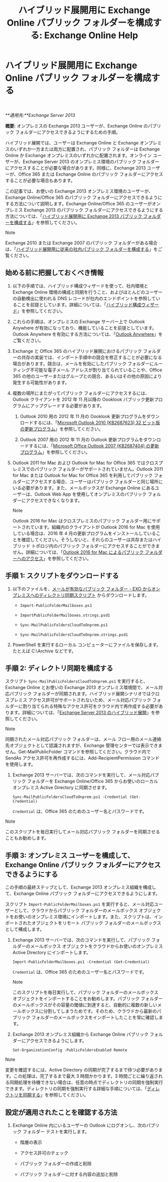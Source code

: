 ﻿---
title: 'ハイブリッド展開用に Exchange Online パブリック フォルダーを構成する: Exchange Online Help'
TOCTitle: ハイブリッド展開用に Exchange Online パブリック フォルダーを構成する
ms:assetid: d979edb3-967b-4431-8beb-0c236bf7f56d
ms:mtpsurl: https://technet.microsoft.com/ja-jp/library/Mt729076(v=EXCHG.150)
ms:contentKeyID: 72768739
ms.date: 05/22/2018
mtps_version: v=EXCHG.150
ms.translationtype: HT
---

# ハイブリッド展開用に Exchange Online パブリック フォルダーを構成する

 

_**適用先:**Exchange Server 2013_

**概要:** オンプレミスの Exchange 2013 ユーザーが、Exchange Online のパブリック フォルダーにアクセスできるようにするための手順。

ハイブリッド展開では、ユーザーは Exchange Online と Exchange オンプレミスのいずれか一方または両方に配置され、パブリック フォルダーは Exchange Online か Exchange オンプレミスのいずれかに配置されます。オンライン ユーザーが、Exchange Server 2013 のオンプレミス環境のパブリック フォルダーにアクセスすることが必要な場合があります。同様に、Exchange 2013 ユーザーが、Office 365 または Exchange Online のパブリック フォルダーにアクセスすることが必要な場合もあります。

この記事では、お使いの Exchange 2013 オンプレミス環境のユーザーが、Exchange Online/Office 365 のパブリック フォルダーにアクセスできるようにする方法について説明します。Exchange Online/Office 365 のユーザーがオンプレミス Exchange 2013 のパブリック フォルダーにアクセスできるようにする方法については、「[ハイブリッド展開用に Exchange 2013 パブリック フォルダーを構成する](configure-exchange-2013-public-folders-for-a-hybrid-deployment-exchange-2013-help.md)」を参照してください。


> [!NOTE]
> Exchange 2010 または Exchange 2007 のパブリック フォルダーがある場合は、「<A href="configure-legacy-on-premises-public-folders-for-a-hybrid-deployment-exchange-2013-help.md">ハイブリッド展開用に従来の社内パブリック フォルダーを構成する</A>」をご覧ください。



## 始める前に把握しておくべき情報

1.  以下の手順では、ハイブリッド構成ウィザードを使って、社内環境と Exchange Online 環境の構成と同期を行うこと、およびほとんどのユーザーの自動検出に使われる DNS レコードが社内のエンドポイントを参照していることを前提としています。詳細については、「[ハイブリッド構成ウィザード](https://technet.microsoft.com/ja-jp/library/hh529921\(v=exchg.150\))」を参照してください。

2.  これらの手順は、オンプレミスの Exchange サーバー上で Outlook Anywhere が有効になっており、機能していることを前提としています。Outlook Anywhere を有効にする方法については、「[Outlook Anywhere](outlook-anywhere-exchange-2013-help.md)」をご覧ください。

3.  Exchange と Office 365 のハイブリッド展開におけるパブリック フォルダーの共存の実装では、インポート手順中の競合を修正することが必要になる場合があります。競合は、メールを有効にしたパブリック フォルダーにルーティング不可能な電子メール アドレスが割り当てられていることや、Office 365 の他のユーザーまたはグループとの競合、あるいはその他の原因により発生する可能性があります。

4.  複数の場所にまたがってパブリック フォルダーにアクセスするには、Outlook クライアントを 2012 年 11 月以降の Oooklook パブリック更新プログラムにアップグレードする必要があります。
    
    1.  Outlook 2010 用の 2012 年 11 月の Oooklook 更新プログラムをダウンロードするには、「[Microsoft Outlook 2010 (KB2687623) 32 ビット版の更新プログラム](https://www.microsoft.com/ja-jp/download/details.aspx?id=35702)」を参照してください。
    
    2.  Outlook 2007 用の 2012 年 11 月の Outlook 更新プログラムをダウンロードするには、「[Microsoft Office Outlook 2007 (KB2687404) の更新プログラム](https://www.microsoft.com/ja-jp/download/details.aspx?id=35718)」を参照してください。

5.  Outlook 2011 for Mac および Outlook for Mac for Office 365 ではクロスプレミスでのパブリック フォルダーがサポートされていません。Outlook 2011 for Mac または Outlook for Mac for Office 365 を利用してパブリック フォルダーにアクセスする場合、ユーザーはパブリック フォルダーと同じ場所にいる必要があります。また、メールボックスが Exchange Online にあるユーザーは、Outlook Web App を使用してオンプレミスのパブリック フォルダーにアクセスできなくなります。
    

    > [!NOTE]
    > Outlook 2016 for Mac はクロスプレミスのパブリック フォルダー用にサポートされています。組織内のクライアントが Outlook 2016 for Mac を使用している場合は、2016 年 4 月の更新プログラムをインストールしていることを確認してください。そうしないと、それらのユーザーは共存またはハイブリッド トポロジ内のパブリック フォルダーにアクセスすることができません。詳細については、「<A href="accessing-public-folders-with-outlook-2016-for-mac-exchange-2013-help.md">Outlook 2016 for Mac によるパブリック フォルダーへのアクセス</A>」を参照してください。



## 手順 1: スクリプトをダウンロードする

1.  以下のファイルを、[メールが有効なパブリック フォルダー - EXO からオンプレミスへのディレクトリ同期スクリプト](https://go.microsoft.com/fwlink/p/?linkid=797795) からダウンロードします。
    
      - `Import-PublicFolderMailboxes.ps1`
    
      - `ImportPublicFolderMailboxes.strings.psd1`
    
      - `Sync-MailPublicFoldersCloudToOnprem.ps1`
    
      - `Sync-MailPublicFoldersCloudToOnprem.strings.psd1`

2.  PowerShell を実行するローカル コンピューターにファイルを保存します。たとえば C:\\Archive などです。

## 手順 2: ディレクトリ同期を構成する

スクリプト `Sync-MailPublicFoldersCloudToOnprem.ps1` を実行すると、Exchange Online とお使いの Exchange 2013 オンプレミス環境間で、メール対応パブリック フォルダーが同期されます。ハイブリッド展開シナリオではクロスプレミス アクセス許可がサポートされないため、メール対応パブリック フォルダーに割り当てられる特殊なアクセス許可をクラウド内で再作成する必要があります。詳細については、「[Exchange Server 2013 のハイブリッド展開](https://technet.microsoft.com/ja-jp/59e32000-4fcf-417f-a491-f1d8f9aeef9b\(exchg.150\)#doc)」を参照してください。


> [!NOTE]
> 同期されたメール対応パブリック フォルダーは、メール フロー用のメール連絡先オブジェクトとして認識されますが、Exchange 管理センターでは表示できません。Get-MailPublicFolder コマンドを参照してください。クラウド内で SendAs アクセス許可を再作成するには、Add-RecipientPermission コマンドを使用します。



1.  Exchange 2013 サーバーでは、次のコマンドを実行して、メール対応パブリック フォルダーを Exchange Online/Office 365 からお使いのローカル オンプレミス Active Directory に同期させます。
    
        Sync-MailPublicFoldersCloudToOnprem.ps1 -Credential (Get-Credential)
    
    `Credential` は、Office 365 のためのユーザー名とパスワードです。


> [!NOTE]
> このスクリプトを毎日実行してメール対応パブリック フォルダーを同期させることもお勧めします。



## 手順 3: オンプレミス ユーザーを構成して、Exchange Online パブリック フォルダーにアクセスできるようにする

この手順の最終ステップとして、Exchange 2013 オンプレミス組織を構成して、Exchange Online パブリック フォルダーにアクセスできるようにします。

スクリプト `Import-PublicFolderMailboxes.ps1` を実行すると、メール対応ユーザーとして、クラウドからパブリック フォルダーのメールボックス オブジェクトをお使いのオンプレミス環境にインポートします。また、スクリプトは、インポートされたオブジェクトをリモート パブリック フォルダーのメールボックスとして構成します。

1.  Exchange 2013 サーバーでは、次のコマンドを実行して、パブリック フォルダーのメールボックス オブジェクトをクラウドからお使いのオンプレミス Active Directory にインポートします。
    
        Import-PublicFolderMailboxes.ps1 -Credential (Get-Credential)
    
    `Credential` は、Office 365 のためのユーザー名とパスワードです。
    

    > [!NOTE]
    > このスクリプトを毎日実行して、パブリック フォルダーのメールボックス オブジェクトをインポートすることをお勧めします。パブリック フォルダーのメールボックスがその容量の閾値に到達すると、自動的に複数の新しいメールボックスに分割してしまうためです。そのため、クラウドから最新のパブリック フォルダーのメールボックスをインポートしたことを常に確認します。



2.  Exchange 2013 オンプレミス組織から Exchange Online パブリック フォルダーにアクセスできるようにします。
    
        Set-OrganizationConfig -PublicFoldersEnabled Remote


> [!NOTE]
> 変更を確認するには、Active Directory の同期が完了するまで待つ必要があります。この処理は、完了するまで最大 3 時間かかります。3 時間ごとに繰り返される同期処理を待機できない場合は、任意の時点でディレクトリの同期を強制実行できます。ディレクトリの同期を強制実行する詳細な手順については、「<A href="http://technet.microsoft.com/ja-jp/library/jj151771.aspx">ディレクトリを同期する</A>」を参照してください。



## 設定が適用されたことを確認する方法

1.  Exchange Online 内にいるユーザーの Outlook にログオンし、次のパブリック フォルダー テストを実行します。
    
      - 階層の表示
    
      - アクセス許可のチェック
    
      - パブリック フォルダーの作成と削除
    
      - パブリック フォルダーに対する内容の追加と削除

